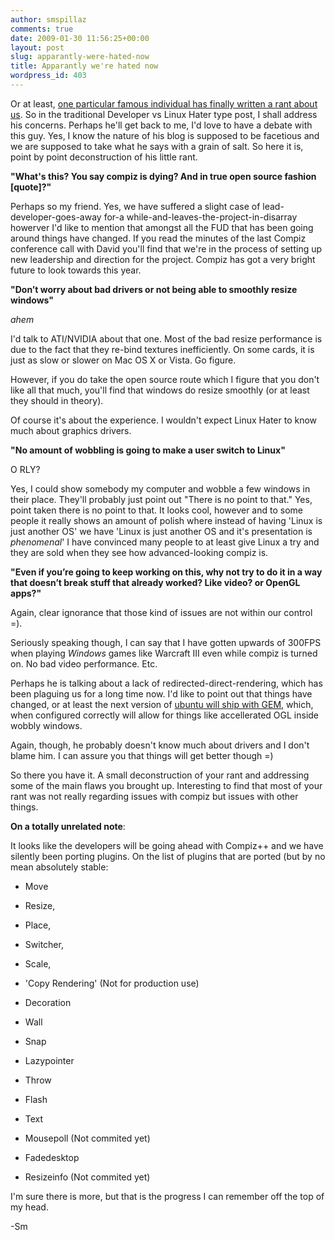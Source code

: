 ```yaml
---
author: smspillaz
comments: true
date: 2009-01-30 11:56:25+00:00
layout: post
slug: apparantly-were-hated-now
title: Apparantly we're hated now
wordpress_id: 403
---
```


Or at least, [one particular famous individual has finally written a rant about us](http://linuxhaters.blogspot.com/2009/01/wobbly-compiz.html). So in the traditional Developer vs Linux Hater type post, I shall address his concerns. Perhaps he'll get back to me, I'd love to have a debate with this guy. Yes, I know the nature of his blog is supposed to be facetious and we are supposed to take what he says with a grain of salt. So here it is, point by point deconstruction of his little rant.

**"What's this? You say compiz is dying? And in true open source fashion [quote]?"**

Perhaps so my friend. Yes, we have suffered a slight case of lead-developer-goes-away for-a while-and-leaves-the-project-in-disarray  howerver I'd like to mention that amongst all the FUD that has been going around things have changed. If you read the minutes of the last Compiz conference call with David you'll find that we're in the process of setting up new leadership and direction for the project. Compiz has got a very bright future to look towards this year.

**"Don’t worry about bad drivers or not being able to smoothly resize windows"**

*ahem*

I'd talk to ATI/NVIDIA about that one. Most of the bad resize performance is due to the fact that they re-bind textures inefficiently. On some cards, it is just as slow or slower on Mac OS X or Vista. Go figure.

However, if you do take the open source route which I figure that you don't like all that much, you'll find that windows do resize smoothly (or at least they should in theory).

Of course it's about the experience. I wouldn't expect Linux Hater to know much about graphics drivers.

**"No amount of wobbling is going to make a user switch to Linux"**

O RLY?

Yes, I could show somebody my computer and wobble a few windows in their place. They'll probably just point out "There is no point to that." Yes, point taken there is no point to that. It looks cool, however and to some people it really shows an amount of polish where instead of having 'Linux is just another OS' we have 'Linux is just another OS and it's presentation is _phenomenal_' I have convinced many people to at least give Linux a try and they are sold when they see how advanced-looking compiz is.

**"Even if you’re going to keep working on this, why not try to do it in a way that doesn’t break stuff that already worked? Like video? or OpenGL apps?"**

Again, clear ignorance that those kind of issues are not within our control =).

Seriously speaking though, I can say that I have gotten upwards of 300FPS when playing _Windows_ games like Warcraft III even while compiz is turned on. No bad video performance. Etc.

Perhaps he is talking about a lack of redirected-direct-rendering, which has been plaguing us for a long time now. I'd like to point out that things have changed, or at least the next version of [ubuntu will ship with GEM](http://forums.vr-zone.com/showthread.php?t=354733), which, when configured correctly will allow for things like accellerated OGL inside wobbly windows.

Again, though, he probably doesn't know much about drivers and I don't blame him. I can assure you that things will get better though =)

So there you have it. A small deconstruction of your rant and addressing some of the main flaws you brought up. Interesting to find that most of your rant was not really regarding issues with compiz but issues with other things.

**On a totally unrelated note**:

It looks like the developers will be going ahead with Compiz++ and we have silently been porting plugins. On the list of plugins that are ported (but by no mean absolutely stable:



	
  * Move

	
  * Resize,

	
  * Place,

	
  * Switcher,

	
  * Scale,

	
  * 'Copy Rendering' (Not for production use)

	
  * Decoration

	
  * Wall

	
  * Snap

	
  * Lazypointer

	
  * Throw

	
  * Flash

	
  * Text

	
  * Mousepoll (Not commited yet)

	
  * Fadedesktop

	
  * Resizeinfo (Not commited yet)


I'm sure there is more, but that is the progress I can remember off the top of my head.

-Sm
